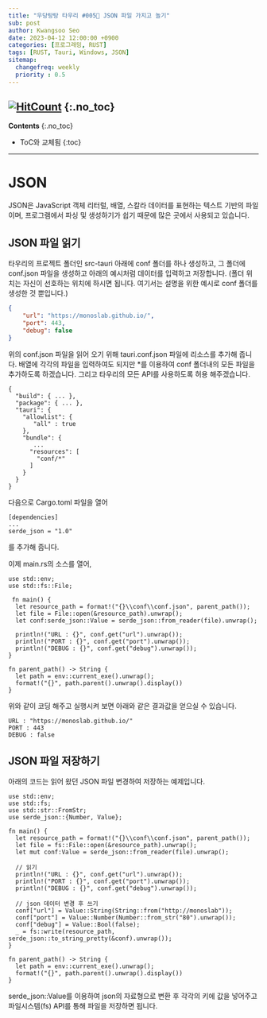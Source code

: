 ```yaml
---
title: "우당탕탕 타우리 #005💬 JSON 파일 가지고 놀기"
sub: post
author: Kwangsoo Seo
date: 2023-04-12 12:00:00 +0900
categories: [프로그래밍, RUST]
tags: [RUST, Tauri, Windows, JSON]
sitemap:
  changefreq: weekly
  priority : 0.5
---
```

[![HitCount](https://hits.dwyl.com/MonosLab/post30.svg?style=flat-square&show=unique)](http://hits.dwyl.com/MonosLab/post30)
{:.no_toc}
---
**Contents**
{:.no_toc}

* ToC와 교체됨
{:toc}  

---
# JSON   
JSON은 JavaScript 객체 리터럴, 배열, 스칼라 데이터를 표현하는 텍스트 기반의 파일이며, 프로그램에서 파싱 및 생성하기가 쉽기 때문에 많은 곳에서 사용되고 있습니다.

## JSON 파일 읽기
타우리의 프로젝트 폴더인 src-tauri 아래에 conf 폴더를 하나 생성하고, 그 폴더에 conf.json 파일을 생성하고 아래의 예시처럼 데이터를 입력하고 저장합니다. (폴더 위치는 자신이 선호하는 위치에 하시면 됩니다. 여기서는 설명을 위한 예시로 conf 폴더를 생성한 것 뿐입니다.)
```json
{
	"url": "https://monoslab.github.io/",
	"port": 443,
	"debug": false
}
```
위의 conf.json 파일을 읽어 오기 위해 tauri.conf.json 파일에 리소스를 추가해 줍니다. 배열에 각각의 파일을 입력하여도 되지만 *를 이용하여 conf 폴더내의 모든 파일을 추가하도록 하겠습니다. 그리고 타우리의 모든 API를 사용하도록 허용 해주겠습니다.
```
{
  "build": { ... },
  "package": { ... },
  "tauri": {
    "allowlist": {
       "all" : true
    },
    "bundle": {
       ...
      "resources": [
        "conf/*"
      ] 
    }
  }
} 
```
다음으로 Cargo.toml 파일을 열어
```
[dependencies]
...
serde_json = "1.0"
```
를 추가해 줍니다.

이제 main.rs의 소스를 열어,
```
use std::env;
use std::fs::File;

 fn main() {
  let resource_path = format!("{}\\conf\\conf.json", parent_path());
  let file = File::open(&resource_path).unwrap();
  let conf:serde_json::Value = serde_json::from_reader(file).unwrap();

  println!("URL : {}", conf.get("url").unwrap());
  println!("PORT : {}", conf.get("port").unwrap());
  println!("DEBUG : {}", conf.get("debug").unwrap());
}

fn parent_path() -> String {
  let path = env::current_exe().unwrap();
  format!("{}", path.parent().unwrap().display())
}
```
위와 같이 코딩 해주고 실행시켜 보면 아래와 같은 결과값을 얻으실 수 있습니다.
```
URL : "https://monoslab.github.io/"
PORT : 443
DEBUG : false
```

## JSON 파일 저장하기     
아래의 코드는 읽어 왔던 JSON 파일 변경하여 저장하는 예제입니다.   
```
use std::env;
use std::fs;
use std::str::FromStr;
use serde_json::{Number, Value};

fn main() {
  let resource_path = format!("{}\\conf\\conf.json", parent_path());
  let file = fs::File::open(&resource_path).unwrap();
  let mut conf:Value = serde_json::from_reader(file).unwrap();

  // 읽기
  println!("URL : {}", conf.get("url").unwrap());
  println!("PORT : {}", conf.get("port").unwrap());
  println!("DEBUG : {}", conf.get("debug").unwrap());

  // json 데이터 변경 후 쓰기
  conf["url"] = Value::String(String::from("http://monoslab"));
  conf["port"] = Value::Number(Number::from_str("80").unwrap());
  conf["debug"] = Value::Bool(false);
  _ = fs::write(resource_path, serde_json::to_string_pretty(&conf).unwrap());
}

fn parent_path() -> String {
  let path = env::current_exe().unwrap();
  format!("{}", path.parent().unwrap().display())
}
```
serde_json::Value를 이용하여 json의 자료형으로 변환 후 각각의 키에 값을 넣어주고 파일시스템(fs) API를 통해 파일을 저장하면 됩니다.